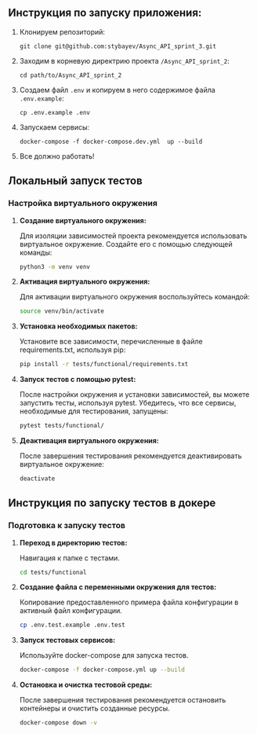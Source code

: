 ## Инструкция по запуску приложения:

1) Клонируем репозиторий:
   ```
   git clone git@github.com:stybayev/Async_API_sprint_3.git
   ```
2) Заходим в корневую директрию проекта `/Async_API_sprint_2`:
   ```
   cd path/to/Async_API_sprint_2
   ```
3) Создаем файл `.env` и копируем в него содержимое файла `.env.example`:
   ```
   cp .env.example .env
   ```
4) Запускаем сервисы:
   ```
   docker-compose -f docker-compose.dev.yml  up --build 
   ```
5) Все должно работать!


## Локальный запуск тестов

### Настройка виртуального окружения

1. **Создание виртуального окружения:**

   Для изоляции зависимостей проекта рекомендуется использовать виртуальное окружение. Создайте его с помощью следующей команды:
   ```bash
   python3 -m venv venv

2. **Активация виртуального окружения:**

   Для активации виртуального окружения воспользуйтесь командой:
   ```bash
   source venv/bin/activate

3. **Установка необходимых пакетов:**

   Установите все зависимости, перечисленные в файле requirements.txt, используя pip:
   ```bash
   pip install -r tests/functional/requirements.txt
   
4. **Запуск тестов с помощью pytest:**

   После настройки окружения и установки зависимостей, вы можете запустить тесты, используя pytest. Убедитесь, что все сервисы, необходимые для тестирования, запущены:   
   ```bash
   pytest tests/functional/
   
5. **Деактивация виртуального окружения:**
   
   После завершения тестирования рекомендуется деактивировать виртуальное окружение:
   ```bash
   deactivate

## Инструкция по запуску тестов в докере

### Подготовка к запуску тестов

1. **Переход в директорию тестов:**

   Навигация к папке с тестами.
   ```bash
   cd tests/functional
   
2. **Создание файла с переменными окружения для тестов:**

   Копирование предоставленного примера файла конфигурации в активный файл конфигурации.
   ```bash
   cp .env.test.example .env.test

3. **Запуск тестовых сервисов:**

   Используйте docker-compose для запуска тестов.
   ```bash
   docker-compose -f docker-compose.yml up --build
   
4. **Остановка и очистка тестовой среды:**

   После завершения тестирования рекомендуется остановить контейнеры и очистить созданные ресурсы.

   ```bash
   docker-compose down -v
